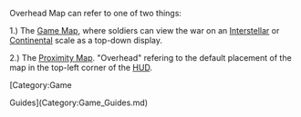 Overhead Map can refer to one of two things:

1.) The [Game Map](Map.md), where soldiers can view the war on
an [Interstellar](Interstellar_Map.md) or
[Continental](../etc/Continental_Map.md) scale as a top-down display.

2.) The [Proximity Map](../Proximity_Map.md). "Overhead" refering
to the default placement of the map in the top-left corner of the
[HUD](../etc/Heads-up_Display.md).

<!--[Category:Terminology](Category:Terminology.md)--> [Category:Game
Guides](Category:Game_Guides.md)
